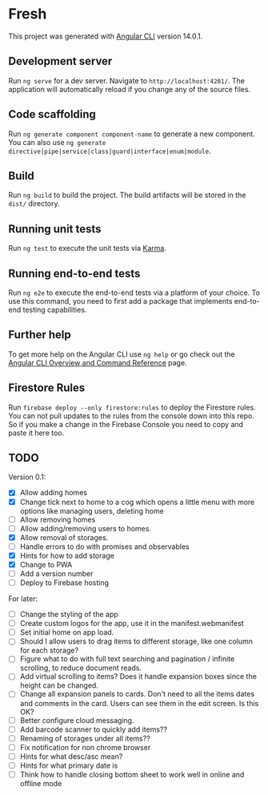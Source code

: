 # Fresh

This project was generated with [Angular CLI](https://github.com/angular/angular-cli) version 14.0.1.

## Development server

Run `ng serve` for a dev server. Navigate to `http://localhost:4201/`. The application will automatically reload if you change any of the source files.

## Code scaffolding

Run `ng generate component component-name` to generate a new component. You can also use `ng generate directive|pipe|service|class|guard|interface|enum|module`.

## Build

Run `ng build` to build the project. The build artifacts will be stored in the `dist/` directory.

## Running unit tests

Run `ng test` to execute the unit tests via [Karma](https://karma-runner.github.io).

## Running end-to-end tests

Run `ng e2e` to execute the end-to-end tests via a platform of your choice. To use this command, you need to first add a package that implements end-to-end testing capabilities.

## Further help

To get more help on the Angular CLI use `ng help` or go check out the [Angular CLI Overview and Command Reference](https://angular.io/cli) page.

## Firestore Rules

Run `firebase deploy --only firestore:rules` to deploy the Firestore rules. You can not pull updates to the rules from the console down into this repo. So if you make a change in the Firebase Console you need to copy and paste it here too.

## TODO

Version 0.1:

- [x] Allow adding homes
- [x] Change tick next to home to a cog which opens a little menu with more options like managing users, deleting home
- [ ] Allow removing homes
- [ ] Allow adding/removing users to homes.
- [x] Allow removal of storages.
- [ ] Handle errors to do with promises and observables
- [x] Hints for how to add storage
- [x] Change to PWA
- [ ] Add a version number
- [ ] Deploy to Firebase hosting

For later:

- [ ] Change the styling of the app
- [ ] Create custom logos for the app, use it in the manifest.webmanifest
- [ ] Set initial home on app load.
- [ ] Should I allow users to drag items to different storage, like one column for each storage?
- [ ] Figure what to do with full text searching and pagination / infinite scrolling, to reduce document reads.
- [ ] Add virtual scrolling to items? Does it handle expansion boxes since the height can be changed.
- [ ] Change all expansion panels to cards. Don't need to all the items dates and comments in the card. Users can see them in the edit screen. Is this OK?
- [ ] Better configure cloud messaging.
- [ ] Add barcode scanner to quickly add items??
- [ ] Renaming of storages under all items??
- [ ] Fix notification for non chrome browser
- [ ] Hints for what desc/asc mean?
- [ ] Hints for what primary date is
- [ ] Think how to handle closing bottom sheet to work well in online and offline mode
